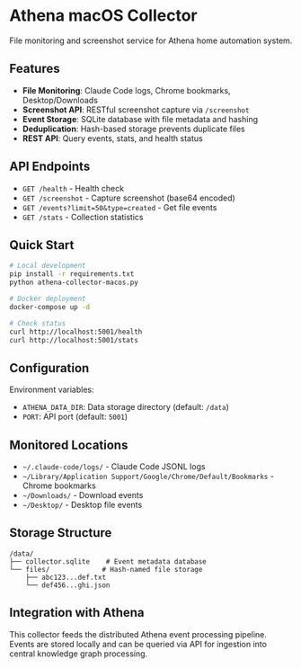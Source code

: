 # Athena macOS Collector

File monitoring and screenshot service for Athena home automation system.

## Features

- **File Monitoring**: Claude Code logs, Chrome bookmarks, Desktop/Downloads
- **Screenshot API**: RESTful screenshot capture via `/screenshot`
- **Event Storage**: SQLite database with file metadata and hashing
- **Deduplication**: Hash-based storage prevents duplicate files
- **REST API**: Query events, stats, and health status

## API Endpoints

- `GET /health` - Health check
- `GET /screenshot` - Capture screenshot (base64 encoded)
- `GET /events?limit=50&type=created` - Get file events
- `GET /stats` - Collection statistics

## Quick Start

```bash
# Local development
pip install -r requirements.txt
python athena-collector-macos.py

# Docker deployment
docker-compose up -d

# Check status
curl http://localhost:5001/health
curl http://localhost:5001/stats
```

## Configuration

Environment variables:
- `ATHENA_DATA_DIR`: Data storage directory (default: `/data`)
- `PORT`: API port (default: `5001`)

## Monitored Locations

- `~/.claude-code/logs/` - Claude Code JSONL logs
- `~/Library/Application Support/Google/Chrome/Default/Bookmarks` - Chrome bookmarks
- `~/Downloads/` - Download events
- `~/Desktop/` - Desktop file events

## Storage Structure

```
/data/
├── collector.sqlite    # Event metadata database
└── files/             # Hash-named file storage
    ├── abc123...def.txt
    └── def456...ghi.json
```

## Integration with Athena

This collector feeds the distributed Athena event processing pipeline. Events are stored locally and can be queried via API for ingestion into central knowledge graph processing.